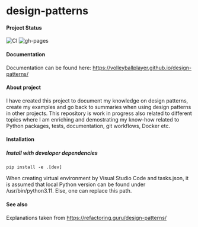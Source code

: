 # design-patterns

#### Project Status

![CI](https://github.com/VolleyballPlayer/design-patterns/actions/workflows/ci.yml/badge.svg)
![gh-pages](https://github.com/VolleyballPlayer/design-patterns/actions/workflows/gh-pages.yml/badge.svg)

#### Documentation

Documentation can be found here: https://volleyballplayer.github.io/design-patterns/

#### About project

I have created this project to document my knowledge on design patterns, create my examples and go back to summaries when using design patterns in other projects. This repository is work in progress also related to different topics where I am enriching and demostrating my know-how related to Python packages, tests, documentation, git workflows, Docker etc.

#### Installation

##### Install with developer dependencies

``` shell
pip install -e .[dev]
```

When creating virtual environment by Visual Studio Code and tasks.json, it is assumed that local Python version can be found under /usr/bin/python3.11. Else, one can replace this path.

#### See also

Explanations taken from https://refactoring.guru/design-patterns/
